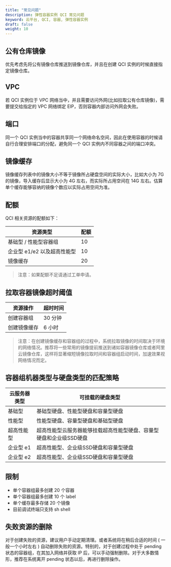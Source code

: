 ```yaml
---
title: "常见问题"
description: 弹性容器实例 QCI 常见问题
keyword: 云平台, QCI, 容器, 弹性容器实例
draft: false
weight: 10
---
```


## 公有仓库镜像

优先考虑先将公有镜像仓库推送到镜像仓库，并且在创建 QCI 实例的时候直接指定镜像仓库。

## VPC

若 QCI 实例位于 VPC 网络当中，并且需要访问外网(比如拉取公有仓库镜像)，需要提交给指定的 VPC 网络绑定 EIP，否则容器内部访问外网会失败。

## 端口

同一个 QCI 实例当中的容器共享同一个网络命名空间，因此在使用容器的时候请自行合理安排端口的分配，避免同一个 QCI 实例内不同容器之间的端口冲突。

## 镜像缓存

镜像缓存列表中的镜像大小不等于镜像所占硬盘空间的实际大小，比如大小为 7G 的镜像，导入缓存后显示大小为 4G 左右，而实际所占用空间在 14G 左右。估算单个缓存能够容纳的镜像个数应以实际占用空间为准。

## 配额

QCI 相关资源的配额如下：

| 资源类型 | 配额 |
|-------------|------------------------|
| 基础型 / 性能型容器组 | 10 |
| 企业型 e1/e2 以及超高性能型  | 10 |
| 镜像缓存 | 20 |

> 注意：如果配额不足请通过工单申请。

## 拉取容器镜像超时阈值

| 资源操作 | 超时时间 |
|-------------|------------------------|
| 创建容器组 | 30 分钟 |
| 创建镜像缓存 | 6 小时 |

> 注意：在创建镜像缓存和容器组的过程中，系统拉取镜像的时间取决于环境的网络情况。推荐将一些常用的镜像提前推送到诸如容器镜像仓库或者阿里云镜像仓库，这样将显著缩短镜像拉取时间和容器组启动时间，加速效果视网络情况而定。

<span id = "diskmountstrategy"></span>

## 容器组机器类型与硬盘类型的匹配策略

| 云服务器类型 | 可挂载的硬盘类型 |
|-------------|------------------------|
| 基础型 | 基础型硬盘、性能型硬盘和容量型硬盘 |
| 性能型 | 性能型硬盘、容量型硬盘和基础型硬盘 |
| 超高性能型 | 超高性能型云服务器能够挂载超高性能型硬盘、容量型硬盘和企业级SSD硬盘 |
| 企业型 e1 |超高性能型、企业级SSD硬盘和容量型硬盘 |
| 企业型 e2	| 超高性能型、企业级SSD硬盘和容量型硬盘 |

## 限制

- 单个容器组最多创建 20 个容器
- 单个容器组最多创建 10 个 label
- 单个缓存最多存储 20 个镜像
- 目前调试终端只支持 sh shell

## 失败资源的删除

对于创建失败的资源，建议用户手动定期清理。或者系统将在稍后合适的时间 ( 一般一个小时左右 ) 自动删除失败的资源。特别的，对于创建过程中处于 pending 状态的容器组，在其加入网络并获取 IP 后，可以手动强制删除。对于大多数情形，推荐在系统离开 pending 状态以后，再进行删除操作。
